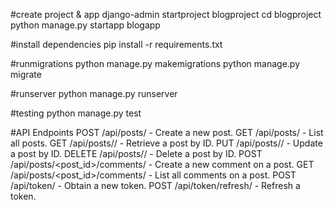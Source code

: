 #create project & app
django-admin startproject blogproject
cd blogproject
python manage.py startapp blogapp

#install dependencies
pip install -r requirements.txt

#runmigrations
python manage.py makemigrations
python manage.py migrate

#runserver
python manage.py runserver

#testing
python manage.py test


#API Endpoints
POST /api/posts/ - Create a new post.
GET /api/posts/ - List all posts.
GET /api/posts/<id>/ - Retrieve a post by ID.
PUT /api/posts/<id>/ - Update a post by ID.
DELETE /api/posts/<id>/ - Delete a post by ID.
POST /api/posts/<post_id>/comments/ - Create a new comment on a post.
GET /api/posts/<post_id>/comments/ - List all comments on a post.
POST /api/token/ - Obtain a new token.
POST /api/token/refresh/ - Refresh a token.

